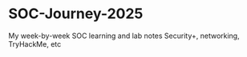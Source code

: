 # SOC-Journey-2025
My week-by-week SOC learning and lab notes Security+, networking, TryHackMe, etc
